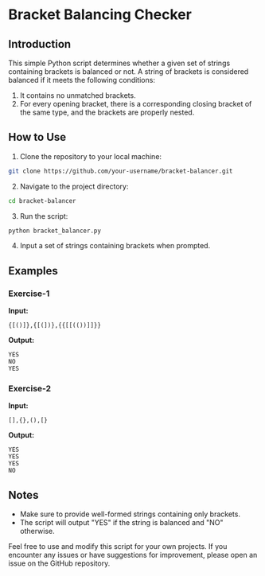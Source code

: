 # Bracket Balancing Checker

## Introduction

This simple Python script determines whether a given set of strings containing brackets is balanced or not. A string of brackets is considered balanced if it meets the following conditions:
1. It contains no unmatched brackets.
2. For every opening bracket, there is a corresponding closing bracket of the same type, and the brackets are properly nested.

## How to Use

1. Clone the repository to your local machine:

```bash
git clone https://github.com/your-username/bracket-balancer.git
```

2. Navigate to the project directory:

```bash
cd bracket-balancer
```

3. Run the script:

```bash
python bracket_balancer.py
```

4. Input a set of strings containing brackets when prompted.

## Examples

### Exercise-1

**Input:**
```
{[()]},{[(])},{{[[(())]]}}
```

**Output:**
```
YES
NO
YES
```

### Exercise-2

**Input:**
```
[],{},(),[}
```

**Output:**
```
YES
YES
YES
NO
```

## Notes

- Make sure to provide well-formed strings containing only brackets.
- The script will output "YES" if the string is balanced and "NO" otherwise.

Feel free to use and modify this script for your own projects. If you encounter any issues or have suggestions for improvement, please open an issue on the GitHub repository.